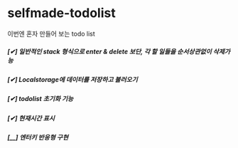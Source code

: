 # selfmade-todolist
이번엔 혼자 만들어 보는 todo list

##### [✔] 일반적인 stack 형식으로 enter & delete 보단, 각 할 일들을 순서상관없이 삭제가능
##### [✔] Localstorage에 데이터를 저장하고 불러오기
##### [✔] todolist 초기화 기능
##### [✔] 현재시간 표시
##### [__] 엔터키 반응형 구현


